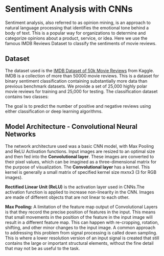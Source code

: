 # Sentiment Analysis with CNNs

Sentiment analysis, also referred to as opinion mining, is an approach to natural language processing that identifies the emotional tone behind a body of text. This is a popular way for organizations to determine and categorize opinions about a product, service, or idea. Here we use the famous IMDB Reviews Dataset to classify the sentiments of movie reviews.

## Dataset

The dataset used is the [IMDB Dataset of 50k Movie Reviews](https://www.kIMDBgle.com/lakshmi25npathi/imdb-dataset-of-50k-movie-reviews) from Kaggle. IMDB is a collection of more than 50000 movie reviews. This is a dataset for binary sentiment classification containing substantially more data than previous benchmark datasets. We provide a set of 25,000 highly polar movie reviews for training and 25,000 for testing. The classification dataset contains two classes: 

The goal is to predict the number of positive and negative reviews using either classification or deep learning algorithms.


## Model Architecture - Convolutional Neural Networks

The network architecture used was a basic CNN model, with Max Pooling and ReLU Activation functions. Input images are resized to an optimal size and then fed into the **Convolutional layer**. These images are converted to their pixel values, which can be imagined as a three-dimensional matrix for the purpose of visualization. The **Convolutional layer** has a kernel. This kernel is generally a small matrix of specified kernel size mxnx3 (3 for RGB images). 
<br>

**Rectified Linear Unit (ReLU)** is the activation layer used in CNNs.The activation function is applied to increase non-linearity in the CNN. Images are made of different objects that are not linear to each other.


**Max Pooling:** A limitation of the feature map output of Convolutional Layers is that they record the precise position of features in the input. This means that small movements in the position of the feature in the input image will result in a different feature map. This can happen with re-cropping, rotation, shifting, and other minor changes to the input image. A common approach to addressing this problem from signal processing is called down sampling. This is where a lower resolution version of an input signal is created that still contains the large or important structural elements, without the fine detail that may not be as useful to the task.